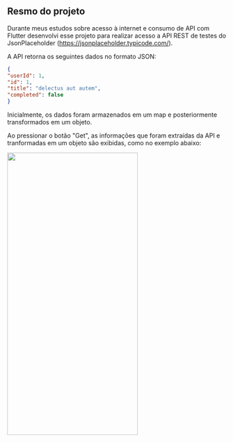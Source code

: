 ## Resmo do projeto
Durante meus estudos sobre acesso à internet e consumo de API com Flutter desenvolvi esse projeto para realizar acesso a API REST de testes do JsonPlaceholder (https://jsonplaceholder.typicode.com/).

A API retorna os seguintes dados no formato JSON:

```json
{
"userId": 1,
"id": 1,
"title": "delectus aut autem",
"completed": false
}
```

Inicialmente, os dados foram armazenados em um map e posteriormente transformados em um objeto.


Ao pressionar o botão "Get", as informações que foram extraídas da API e tranformadas em um objeto são exibidas, como no exemplo abaixo:

<img src="https://github.com/devnatanaelsantos/readme_imgs/blob/main/internet_access/gif.gif" width=300 height='650'>
